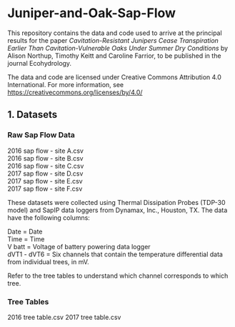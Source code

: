 # Juniper-and-Oak-Sap-Flow
This repository contains the data and code used to arrive at the principal results for the paper <i>Cavitation-Resistant Junipers Cease Transpiration Earlier Than  Cavitation-Vulnerable Oaks Under Summer Dry Conditions</i> by Alison Northup, Timothy Keitt and Caroline Farrior, to be published in the journal Ecohydrology.

The data and code are licensed under Creative Commons Attribution 4.0 International. For more information, see https://creativecommons.org/licenses/by/4.0/

## 1. Datasets
    
### Raw Sap Flow Data 

2016 sap flow - site A.csv  
2016 sap flow - site B.csv  
2016 sap flow - site C.csv  
2017 sap flow - site D.csv  
2017 sap flow - site E.csv  
2017 sap flow - site F.csv
        
These datasets were collected using Thermal Dissipation Probes (TDP-30 model) and SapIP data loggers from Dynamax, Inc., Houston, TX. The data have the following columns:
        
Date = Date  
Time = Time  
V batt = Voltage of battery powering data logger  
dVT1 - dVT6 = Six channels that contain the temperature differential data from individual trees, in mV. 
        
Refer to the tree tables to understand which channel corresponds to which tree.

### Tree Tables

2016 tree table.csv
2017 tree table.csv

